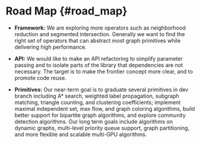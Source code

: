 Road Map {#road_map}
=====================

 - **Framework:** We are exploring more operators such as neighborhood
   reduction and segmented intersection. Generally we want to find the right
   set of operators that can abstract most graph primitives while delivering
   high performance.

 - **API:** We would like to make an API refactoring to simplify parameter 
   passing and to isolate parts of the library that dependencies are not
   necessary. The target is to make the frontier concept more clear, and
   to promote code reuse.

 - **Primitives:** Our near-term goal is to graduate several primitives in dev
   branch including A* search, weighted label propagation, subgraph matching,
   triangle counting, and clustering coefficients; implement maximal
   independent set, max flow, and graph coloring algorithms, build better
   support for bipartite graph algorithms, and explore community detection
   algorithms. Our long term goals include algorithms on dynamic graphs,
   multi-level priority queue support, graph partitioning, and more flexible
   and scalable multi-GPU algorithms.

